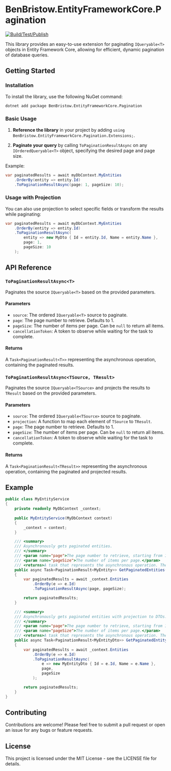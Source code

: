 # BenBristow.EntityFrameworkCore.Pagination

[![Build/Test/Publish](https://github.com/benbristow/EntityFrameworkCore.Pagination/actions/workflows/cicd.yml/badge.svg)](https://github.com/benbristow/EntityFrameworkCore.Pagination/actions/workflows/cicd.yml)

This library provides an easy-to-use extension for paginating `IQueryable<T>` objects in Entity Framework Core, allowing
for efficient, dynamic pagination of database queries.

## Getting Started

### Installation

To install the library, use the following NuGet command:

```bash
dotnet add package BenBristow.EntityFrameworkCore.Pagination
```

### Basic Usage

1. **Reference the library** in your project by adding `using BenBristow.EntityFrameworkCore.Pagination.Extensions;`.

2. **Paginate your query** by calling `ToPaginationResultAsync` on any `IOrderedQueryable<T>` object, specifying the
   desired page and page size.

Example:

```csharp
var paginatedResults = await myDbContext.MyEntities
    .OrderBy(entity => entity.Id)
    .ToPaginationResultAsync(page: 1, pageSize: 10);
```

### Usage with Projection

You can also use projection to select specific fields or transform the results while paginating:

```csharp
var paginatedResults = await myDbContext.MyEntities
    .OrderBy(entity => entity.Id)
    .ToPaginationResultAsync(
        entity => new MyDto { Id = entity.Id, Name = entity.Name },
        page: 1,
        pageSize: 10
    );
```

## API Reference

### `ToPaginationResultAsync<T>`

Paginates the source `IQueryable<T>` based on the provided parameters.

#### Parameters

- `source`: The ordered `IQueryable<T>` source to paginate.
- `page`: The page number to retrieve. Defaults to 1.
- `pageSize`: The number of items per page. Can be `null` to return all items.
- `cancellationToken`: A token to observe while waiting for the task to complete.

#### Returns

A `Task<PaginationResult<T>>` representing the asynchronous operation, containing the paginated results.

### `ToPaginationResultAsync<TSource, TResult>`

Paginates the source `IQueryable<TSource>` and projects the results to `TResult` based on the provided parameters.

#### Parameters

- `source`: The ordered `IQueryable<TSource>` source to paginate.
- `projection`: A function to map each element of `TSource` to `TResult`.
- `page`: The page number to retrieve. Defaults to 1.
- `pageSize`: The number of items per page. Can be `null` to return all items.
- `cancellationToken`: A token to observe while waiting for the task to complete.

#### Returns

A `Task<PaginationResult<TResult>>` representing the asynchronous operation, containing the paginated and projected results.

## Example

```csharp
public class MyEntityService
{
    private readonly MyDbContext _context;
    
    public MyEntityService(MyDbContext context)
    {
        _context = context;
    }

    /// <summary>
    /// Asynchronously gets paginated entities.
    /// </summary>
    /// <param name="page">The page number to retrieve, starting from 1.</param>
    /// <param name="pageSize">The number of items per page.</param>
    /// <returns>A task that represents the asynchronous operation. The task result contains the paginated results.</returns>
    public async Task<PaginationResult<MyEntity>> GetPaginatedEntities(int page = 1, int pageSize = 10)
    {
        var paginatedResults = await _context.Entities
            .OrderBy(e => e.Id)
            .ToPaginationResultAsync(page, pageSize);

        return paginatedResults;
    }

    /// <summary>
    /// Asynchronously gets paginated entities with projection to DTOs.
    /// </summary>
    /// <param name="page">The page number to retrieve, starting from 1.</param>
    /// <param name="pageSize">The number of items per page.</param>
    /// <returns>A task that represents the asynchronous operation. The task result contains the paginated and projected results.</returns>
    public async Task<PaginationResult<MyEntityDto>> GetPaginatedEntityDtos(int page = 1, int pageSize = 10)
    {
        var paginatedResults = await _context.Entities
            .OrderBy(e => e.Id)
            .ToPaginationResultAsync(
                e => new MyEntityDto { Id = e.Id, Name = e.Name },
                page,
                pageSize
            );

        return paginatedResults;
    }
}
```

## Contributing

Contributions are welcome! Please feel free to submit a pull request or open an issue for any bugs or feature requests.

## License

This project is licensed under the MIT License - see the LICENSE file for details.